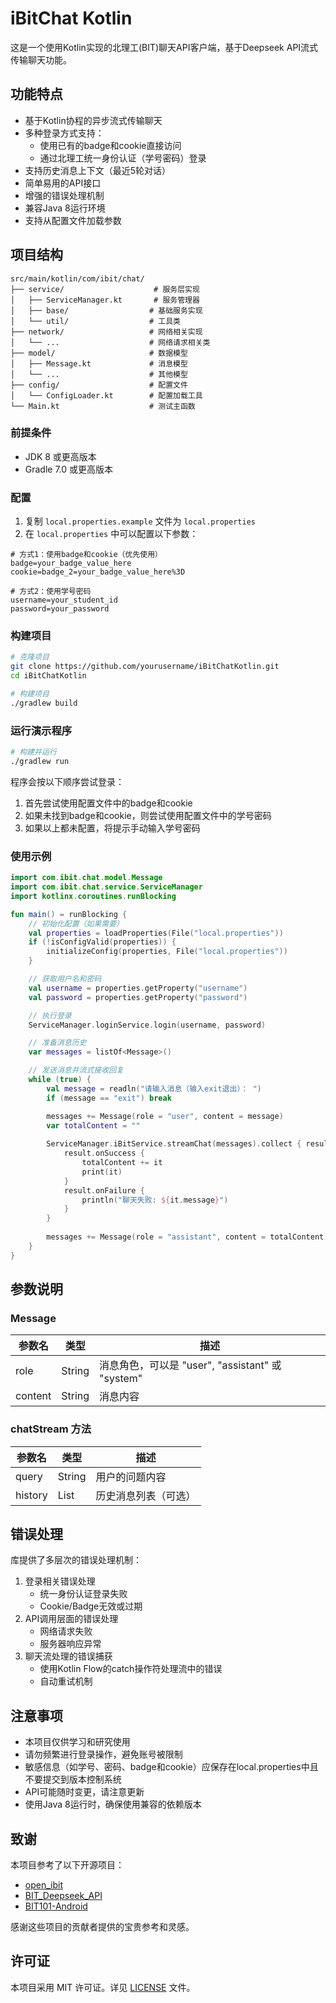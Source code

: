 # iBitChat Kotlin

这是一个使用Kotlin实现的北理工(BIT)聊天API客户端，基于Deepseek API流式传输聊天功能。

## 功能特点

- 基于Kotlin协程的异步流式传输聊天
- 多种登录方式支持：
  - 使用已有的badge和cookie直接访问
  - 通过北理工统一身份认证（学号密码）登录
- 支持历史消息上下文（最近5轮对话）
- 简单易用的API接口
- 增强的错误处理机制
- 兼容Java 8运行环境
- 支持从配置文件加载参数

## 项目结构

```
src/main/kotlin/com/ibit/chat/
├── service/                    # 服务层实现
│   ├── ServiceManager.kt       # 服务管理器
│   ├── base/                  # 基础服务实现
│   └── util/                  # 工具类
├── network/                   # 网络相关实现
│   └── ...                    # 网络请求相关类
├── model/                     # 数据模型
│   ├── Message.kt             # 消息模型
│   └── ...                    # 其他模型
├── config/                    # 配置文件
│   └── ConfigLoader.kt        # 配置加载工具
└── Main.kt                    # 测试主函数

```

### 前提条件

- JDK 8 或更高版本
- Gradle 7.0 或更高版本

### 配置

1. 复制 `local.properties.example` 文件为 `local.properties`
2. 在 `local.properties` 中可以配置以下参数：

```properties
# 方式1：使用badge和cookie（优先使用）
badge=your_badge_value_here
cookie=badge_2=your_badge_value_here%3D

# 方式2：使用学号密码
username=your_student_id
password=your_password
```

### 构建项目

```bash
# 克隆项目
git clone https://github.com/yourusername/iBitChatKotlin.git
cd iBitChatKotlin

# 构建项目
./gradlew build
```

### 运行演示程序

```bash
# 构建并运行
./gradlew run
```

程序会按以下顺序尝试登录：
1. 首先尝试使用配置文件中的badge和cookie
2. 如果未找到badge和cookie，则尝试使用配置文件中的学号密码
3. 如果以上都未配置，将提示手动输入学号密码

### 使用示例

```kotlin
import com.ibit.chat.model.Message
import com.ibit.chat.service.ServiceManager
import kotlinx.coroutines.runBlocking

fun main() = runBlocking {
    // 初始化配置（如果需要）
    val properties = loadProperties(File("local.properties"))
    if (!isConfigValid(properties)) {
        initializeConfig(properties, File("local.properties"))
    }

    // 获取用户名和密码
    val username = properties.getProperty("username")
    val password = properties.getProperty("password")

    // 执行登录
    ServiceManager.loginService.login(username, password)

    // 准备消息历史
    var messages = listOf<Message>()

    // 发送消息并流式接收回复
    while (true) {
        val message = readln("请输入消息（输入exit退出）： ")
        if (message == "exit") break

        messages += Message(role = "user", content = message)
        var totalContent = ""
        
        ServiceManager.iBitService.streamChat(messages).collect { result ->
            result.onSuccess {
                totalContent += it
                print(it)
            }
            result.onFailure {
                println("聊天失败: ${it.message}")
            }
        }
        
        messages += Message(role = "assistant", content = totalContent)
    }
}
```

## 参数说明

### Message

| 参数名 | 类型 | 描述 |
| --- | --- | --- |
| role | String | 消息角色，可以是 "user", "assistant" 或 "system" |
| content | String | 消息内容 |

### chatStream 方法

| 参数名 | 类型 | 描述 |
| --- | --- | --- |
| query | String | 用户的问题内容 |
| history | List<Message> | 历史消息列表（可选） |

## 错误处理

库提供了多层次的错误处理机制：

1. 登录相关错误处理
   - 统一身份认证登录失败
   - Cookie/Badge无效或过期
2. API调用层面的错误处理
   - 网络请求失败
   - 服务器响应异常
3. 聊天流处理的错误捕获
   - 使用Kotlin Flow的catch操作符处理流中的错误
   - 自动重试机制


## 注意事项

- 本项目仅供学习和研究使用
- 请勿频繁进行登录操作，避免账号被限制
- 敏感信息（如学号、密码、badge和cookie）应保存在local.properties中且不要提交到版本控制系统
- API可能随时变更，请注意更新
- 使用Java 8运行时，确保使用兼容的依赖版本

## 致谢

本项目参考了以下开源项目：
- [open_ibit](https://github.com/yht0511/open_ibit)
- [BIT_Deepseek_API](https://github.com/5Breeze/BIT_Deepseek_API)
- [BIT101-Android](https://github.com/BIT101-dev/BIT101-Android)

感谢这些项目的贡献者提供的宝贵参考和灵感。

## 许可证

本项目采用 MIT 许可证。详见 [LICENSE](LICENSE) 文件。
